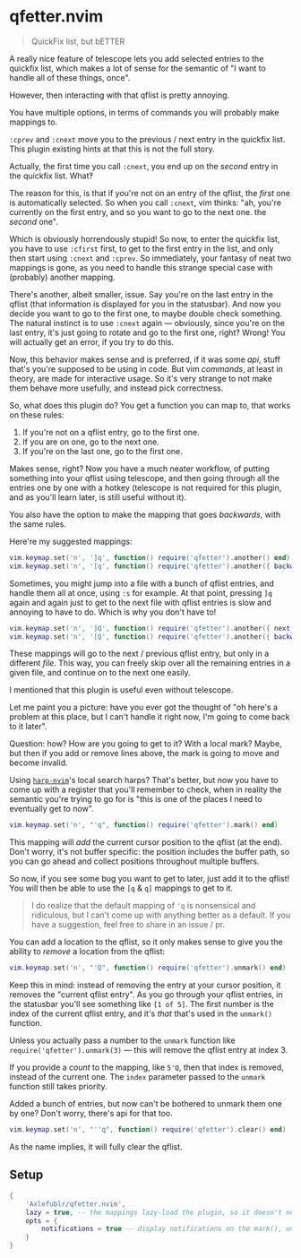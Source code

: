 # qfetter.nvim

> QuickFix list, but bETTER

A really nice feature of telescope lets you add selected entries to the quickfix list, which makes a lot of sense for the semantic of "I want to handle all of these things, once".

However, then interacting with that qflist is pretty annoying.

You have multiple options, in terms of commands you will probably make mappings to.

`:cprev` and `:cnext` move you to the previous / next entry in the quickfix list. This plugin existing hints at that this is not the full story.

Actually, the first time you call `:cnext`, you end up on the *second* entry in the quickfix list. What‽

The reason for this, is that if you're not on an entry of the qflist, the *first* one is automatically selected. So when you call `:cnext`, vim thinks: "ah, you're currently on the first entry, and so you want to go to the next one. the *second* one".

Which is obviously horrendously stupid! So now, to enter the quickfix list, you have to use `:cfirst` first, to get to the first entry in the list, and only then start using `:cnext` and `:cprev`. So immediately, your fantasy of neat two mappings is gone, as you need to handle this strange special case with (probably) another mapping.

There's another, albeit smaller, issue. Say you're on the last entry in the qflist (that information is displayed for you in the statusbar). And now you decide you want to go to the first one, to maybe double check something. The natural instinct is to use `:cnext` again — obviously, since you're on the last entry, it's just going to rotate and go to the first one, right? Wrong! You will actually get an error, if you try to do this.

Now, this behavior makes sense and is preferred, if it was some *api*, stuff that's you're supposed to be using in code. But vim *commands*, at least in theory, are made for interactive usage. So it's very strange to not make them behave more usefully, and instead pick correctness.

So, what does this plugin do? You get a function you can map to, that works on these rules:

1. If you're not on a qflist entry, go to the first one.
2. If you are on one, go to the next one.
3. If you're on the last one, go to the first one.

Makes sense, right? Now you have a much neater workflow, of putting something into your qflist using telescope, and then going through all the entries one by one with a hotkey (telescope is not required for this plugin, and as you'll learn later, is still useful without it).

You also have the option to make the mapping that goes *backwards*, with the same rules.

Here're my suggested mappings:

```lua
vim.keymap.set('n', ']q', function() require('qfetter').another() end)
vim.keymap.set('n', '[q', function() require('qfetter').another({ backwards = true }) end)
```

Sometimes, you might jump into a file with a bunch of qflist entries, and handle them all at once, using `:s` for example. At that point, pressing `]q` again and again just to get to the next file with qflist entries is slow and annoying to have to do. Which is why you don't have to!

```lua
vim.keymap.set('n', ']Q', function() require('qfetter').another({ next_buffer = true }) end)
vim.keymap.set('n', '[Q', function() require('qfetter').another({ backwards = true, next_buffer = true }) end)
```

These mappings will go to the next / previous qflist entry, but only in a different *file*. This way, you can freely skip over all the remaining entries in a given file, and continue on to the next one easily.

I mentioned that this plugin is useful even without telescope.

Let me paint you a picture: have you ever got the thought of "oh here's a problem at this place, but I can't handle it right now, I'm going to come back to it later".

Question: how? How are you going to get to it? With a local mark? Maybe, but then if you add or remove lines above, the mark is going to move and become invalid.

Using [`harp-nvim`](https://github.com/Axlefublr/harp-nvim)'s local search harps? That's better, but now you have to come up with a register that you'll remember to check, when in reality the semantic you're trying to go for is "this is one of the places I need to eventually get to now".

```lua
vim.keymap.set('n', "'q", function() require('qfetter').mark() end)
```

This mapping will *add* the current cursor position to the qflist (at the end). Don't worry, it's not buffer specific: the position includes the buffer path, so you can go ahead and collect positions throughout multiple buffers.

So now, if you see some bug you want to get to later, just add it to the qflist! You will then be able to use the `[q` & `q]` mappings to get to it.

> I do realize that the default mapping of `'q` is nonsensical and ridiculous, but I can't come up with anything better as a default. If you have a suggestion, feel free to share in an issue / pr.

You can add a location to the qflist, so it only makes sense to give you the ability to *remove* a location from the qflist:

```lua
vim.keymap.set('n', "'Q", function() require('qfetter').unmark() end)
```

Keep this in mind: instead of removing the entry at your cursor position, it removes the "current qflist entry". As you go through your qflist entries, in the statusbar you'll see something like `[1 of 5]`. The first number is the index of the current qflist entry, and it's *that* that's used in the `unmark()` function.

Unless you actually pass a number to the `unmark` function like `require('qfetter').unmark(3)` — this will remove the qflist entry at index 3.

If you provide a *count* to the mapping, like `5'Q`, then that index is removed, instead of the current one. The `index` parameter passed to the `unmark` function still takes priority.

Added a bunch of entries, but now can't be bothered to unmark them one by one? Don't worry, there's api for that too.

```lua
vim.keymap.set('n', "''q", function() require('qfetter').clear() end)
```

As the name implies, it will fully clear the qflist.

## Setup

```lua
{
	'Axlefublr/qfetter.nvim',
	lazy = true, -- the mappings lazy-load the plugin, so it doesn't need to run at startup.
	opts = {
		notifications = true -- display notifications on the mark(), unmark(), clear() actions.
	}
}
```
